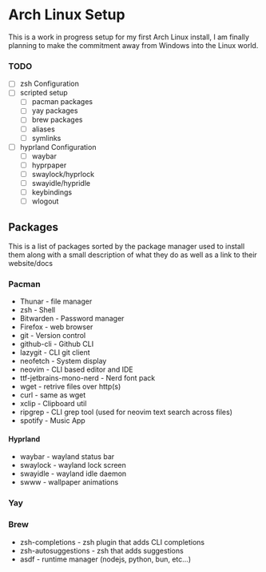 # Arch Linux Setup

This is a work in progress setup for my first Arch Linux install, I am finally planning to make the commitment away from Windows into the Linux world.

### TODO

- [ ] zsh Configuration
- [ ] scripted setup
    - [ ] pacman packages
    - [ ] yay packages
    - [ ] brew packages
    - [ ] aliases
    - [ ] symlinks
- [ ] hyprland Configuration
    - [ ] waybar
    - [ ] hyprpaper
    - [ ] swaylock/hyprlock
    - [ ] swayidle/hypridle
    - [ ] keybindings
    - [ ] wlogout

## Packages

This is a list of packages sorted by the package manager used to install them along with a small description of what they do as well as a link to their website/docs

### Pacman

- Thunar - file manager
- zsh - Shell
- Bitwarden - Password manager
- Firefox - web browser
- git - Version control
- github-cli - Github CLI
- lazygit - CLI git client
- neofetch - System display
- neovim - CLI based editor and IDE
- ttf-jetbrains-mono-nerd - Nerd font pack
- wget - retrive files over http(s)
- curl - same as wget
- xclip - Clipboard util
- ripgrep - CLI grep tool (used for neovim text search across files)
- spotify - Music App

#### Hyprland

- waybar - wayland status bar
- swaylock - wayland lock screen
- swayidle - wayland idle daemon
- swww - wallpaper animations

### Yay

### Brew

- zsh-completions - zsh plugin that adds CLI completions
- zsh-autosuggestions - zsh that adds suggestions
- asdf - runtime manager (nodejs, python, bun, etc...)


